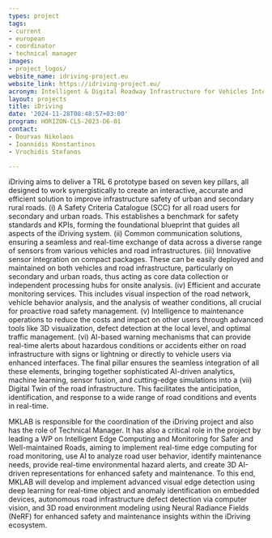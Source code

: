 ```yaml
---
types: project
tags:
- current
- european
- coordinator
- technical manager
images:
- project_logos/
website_name: idriving-project.eu
website_link: https://idriving-project.eu/ 
acronym: Intelligent & Digital Roadway Infrastructure for Vehicles Integrated with Next-Gen Technologies
layout: projects
title: iDriving
date: '2024-11-28T08:48:57+03:00'
program: HORIZON-CL5-2023-D6-01
contact:
- Dourvas Nikolaos
- Ioannidis Konstantinos
- Vrochidis Stefanos

---
```

<p>
iDriving aims to deliver a TRL 6 prototype based on seven key pillars, all designed to work synergistically to create an interactive, accurate and efficient solution to improve infrastructure safety of urban and secondary rural roads. (i) A Safety Criteria Catalogue (SCC) for all road users for secondary and urban roads. This establishes a benchmark for safety standards and KPIs, forming the foundational blueprint that guides all aspects of the iDriving system. (ii) Common communication solutions, ensuring a seamless and real-time exchange of data across a diverse range of sensors from various vehicles and road infrastructures. (iii) Innovative sensor integration on compact packages. These can be easily deployed and maintained on both vehicles and road infrastructure, particularly on secondary and urban roads, thus acting as core data collection or independent processing hubs for onsite analysis. (iv) Efficient and accurate monitoring services. This includes visual inspection of the road network, vehicle behavior analysis, and the analysis of weather conditions, all crucial for proactive road safety management. (v) Intelligence to maintenance operations to reduce the costs and impact on other users through advanced tools like 3D visualization, defect detection at the local level, and optimal traffic management. (vi) AI-based warning mechanisms that can provide real-time alerts about hazardous conditions or accidents either on road infrastructure with signs or lightning or directly to vehicle users via enhanced interfaces. The final pillar ensures the seamless integration of all these elements, bringing together sophisticated AI-driven analytics, machine learning, sensor fusion, and cutting-edge simulations into a (vii) Digital Twin of the road infrastructure. This facilitates the anticipation, identification, and response to a wide range of road conditions and events in real-time.
</p>
<p>
MKLAB is responsible for the coordination of the iDriving project and also has the role of Technical Manager.  It has also a critical role in the project by leading a WP on Intelligent Edge Computing and Monitoring for Safer and Well-maintained Roads, aiming to implement real-time edge computing for road monitoring, use AI to analyze road user behavior, identify maintenance needs, provide real-time environmental hazard alerts, and create 3D AI-driven representations for enhanced safety and maintenance. To this end, MKLAB will develop and implement advanced visual edge detection using deep learning for real-time object and anomaly identification on embedded devices, autonomous road infrastructure defect detection via computer vision, and 3D road environment modeling using Neural Radiance Fields (NeRF) for enhanced safety and maintenance insights within the iDriving ecosystem.
</p>